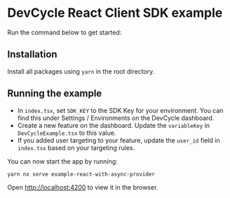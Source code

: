 # DevCycle React Client SDK example
Run the command below to get started:

## Installation
Install all packages using `yarn` in the root directory.

## Running the example

* In `index.tsx`, set `SDK_KEY` to the SDK Key for your environment. 
You can find this under Settings / Environments on the DevCycle dashboard.
* Create a new feature on the dashboard. Update the `variableKey` in `DevCycleExample.tsx` to this value.
* If you added user targeting to your feature, update the `user_id` field in `index.tsx` based on your targeting rules.

You can now start the app by running:
```sh 
yarn nx serve example-react-with-async-provider
```
Open [http://localhost:4200](http://localhost:4200) to view it in the browser.
